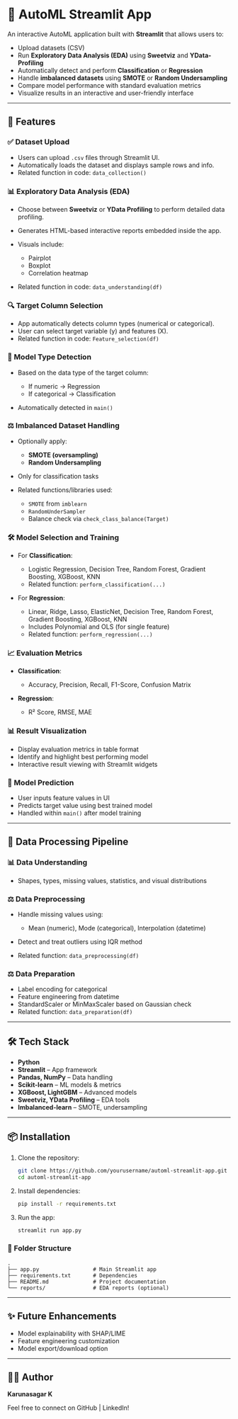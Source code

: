 # 🧠 AutoML Streamlit App

An interactive AutoML application built with **Streamlit** that allows users to:

* Upload datasets (CSV)
* Run **Exploratory Data Analysis (EDA)** using **Sweetviz** and **YData-Profiling**
* Automatically detect and perform **Classification** or **Regression**
* Handle **imbalanced datasets** using **SMOTE** or **Random Undersampling**
* Compare model performance with standard evaluation metrics
* Visualize results in an interactive and user-friendly interface

---

## 🚀 Features

### ✅ Dataset Upload

* Users can upload `.csv` files through Streamlit UI.
* Automatically loads the dataset and displays sample rows and info.
* Related function in code: `data_collection()`

### 📊 Exploratory Data Analysis (EDA)

* Choose between **Sweetviz** or **YData Profiling** to perform detailed data profiling.
* Generates HTML-based interactive reports embedded inside the app.
* Visuals include:

  * Pairplot
  * Boxplot
  * Correlation heatmap
* Related function in code: `data_understanding(df)`

### 🔍 Target Column Selection

* App automatically detects column types (numerical or categorical).
* User can select target variable (y) and features (X).
* Related function in code: `Feature_selection(df)`

### 🧮 Model Type Detection

* Based on the data type of the target column:

  * If numeric → Regression
  * If categorical → Classification
* Automatically detected in `main()`

### ⚖️ Imbalanced Dataset Handling

* Optionally apply:

  * **SMOTE (oversampling)**
  * **Random Undersampling**
* Only for classification tasks
* Related functions/libraries used:

  * `SMOTE` from `imblearn`
  * `RandomUnderSampler`
  * Balance check via `check_class_balance(Target)`

### 🛠️ Model Selection and Training

* For **Classification**:

  * Logistic Regression, Decision Tree, Random Forest, Gradient Boosting, XGBoost, KNN
  * Related function: `perform_classification(...)`

* For **Regression**:

  * Linear, Ridge, Lasso, ElasticNet, Decision Tree, Random Forest, Gradient Boosting, XGBoost, KNN
  * Includes Polynomial and OLS (for single feature)
  * Related function: `perform_regression(...)`

### 📈 Evaluation Metrics

* **Classification**:

  * Accuracy, Precision, Recall, F1-Score, Confusion Matrix
* **Regression**:

  * R² Score, RMSE, MAE

### 📊 Result Visualization

* Display evaluation metrics in table format
* Identify and highlight best performing model
* Interactive result viewing with Streamlit widgets

### 📂 Model Prediction

* User inputs feature values in UI
* Predicts target value using best trained model
* Handled within `main()` after model training

---

## 💪 Data Processing Pipeline

### 📊 Data Understanding

* Shapes, types, missing values, statistics, and visual distributions

### ⚖️ Data Preprocessing

* Handle missing values using:

  * Mean (numeric), Mode (categorical), Interpolation (datetime)
* Detect and treat outliers using IQR method
* Related function: `data_preprocessing(df)`

### ⚖️ Data Preparation

* Label encoding for categorical
* Feature engineering from datetime
* StandardScaler or MinMaxScaler based on Gaussian check
* Related function: `data_preparation(df)`

---

## 🛠️ Tech Stack

* **Python**
* **Streamlit** – App framework
* **Pandas, NumPy** – Data handling
* **Scikit-learn** – ML models & metrics
* **XGBoost, LightGBM** – Advanced models
* **Sweetviz, YData Profiling** – EDA tools
* **Imbalanced-learn** – SMOTE, undersampling

---

## 📦 Installation

1. Clone the repository:

   ```bash
   git clone https://github.com/yourusername/automl-streamlit-app.git
   cd automl-streamlit-app
   ```
2. Install dependencies:

   ```bash
   pip install -r requirements.txt
   ```
3. Run the app:

   ```bash
   streamlit run app.py
   ```

### 📂 Folder Structure

```
.
├── app.py                 # Main Streamlit app
├── requirements.txt       # Dependencies
├── README.md              # Project documentation
└── reports/               # EDA reports (optional)
```

---

## ✨ Future Enhancements

* Model explainability with SHAP/LIME
* Feature engineering customization
* Model export/download option

---

## 👨‍💼 Author

**Karunasagar K**

Feel free to connect on GitHub | LinkedIn!
